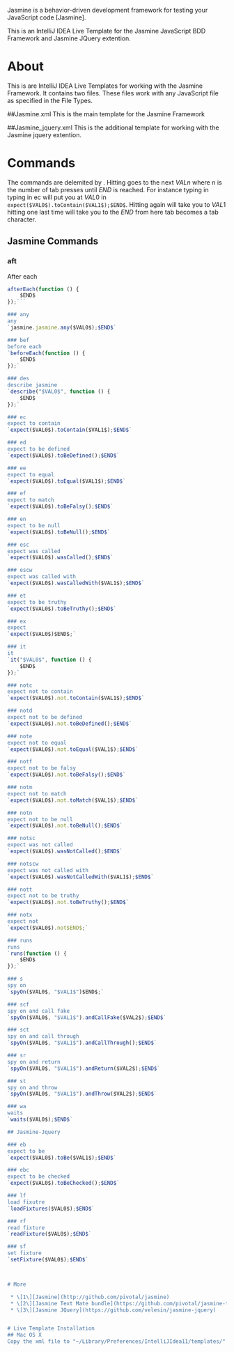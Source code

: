 Jasmine is a behavior-driven development framework for testing your JavaScript code \[Jasmine\].

This is an IntelliJ IDEA Live Template for the Jasmine JavaScript BDD Framework and Jasmine JQuery extention.

# About

This is are IntelliJ IDEA Live Templates for working with the Jasmine Framework. It contains two files. These files work with any JavaScript file as specified in the File Types.

##Jasmine.xml
This is the main template for the Jasmine Framework

##Jasmine_jquery.xml
This is the additional template for working with the Jasmine jquery extention. 

# Commands
The commands are delemited by <tab>. Hitting <tab> goes to the next $VALn$ where n is the number of tab presses until $END$ is reached. For instance typing in typing in ec<tab> will put you at $VAL0$ in `expect($VAL0$).toContain($VAL1$);$END$`. Hitting <tab> again will take you to $VAL1$ hitting <tab> one last time will take you to the $END$ from here tab becomes a tab character. 

## Jasmine Commands
### aft 
After each
```javascript 
afterEach(function () {  
	$END$  
});```

### any 
any
`jasmine.jasmine.any($VAL0$);$END$`

### bef 
before each
`beforeEach(function () {  
    $END$      
});`

### des 
describe jasmine
`describe("$VAL0$", function () {  
    $END$  
});`

### ec
expect to contain
`expect($VAL0$).toContain($VAL1$);$END$`

### ed
expect to be defined
`expect($VAL0$).toBeDefined();$END$`

### ee
expect to equal
`expect($VAL0$).toEqual($VAL1$);$END$`

### ef
expect to match
`expect($VAL0$).toBeFalsy();$END$`

### en
expect to be null
`expect($VAL0$).toBeNull();$END$`

### esc
expect was called
`expect($VAL0$).wasCalled();$END$`

### escw
expect was called with
`expect($VAL0$).wasCalledWith($VAL1$);$END$`

### et
expect to be truthy
`expect($VAL0$).toBeTruthy();$END$`

### ex
expect
`expect($VAL0$)$END$;`

### it
it
`it("$VAL0$", function () {  
    $END$  
});`

### notc
expect not to contain
`expect($VAL0$).not.toContain($VAL1$);$END$`

### notd
expect not to be defined
`expect($VAL0$).not.toBeDefined();$END$`

### note
expect not to equal
`expect($VAL0$).not.toEqual($VAL1$);$END$`

### notf
expect not to be falsy
`expect($VAL0$).not.toBeFalsy();$END$`

### notm
expect not to match
`expect($VAL0$).not.toMatch($VAL1$);$END$`

### notn
expect not to be null
`expect($VAL0$).not.toBeNull();$END$`

### notsc
expect was not called
`expect($VAL0$).wasNotCalled();$END$`

### notscw
expect was not called with
`expect($VAL0$).wasNotCalledWith($VAL1$);$END$`

### nott
expect not to be truthy
`expect($VAL0$).not.toBeTruthy();$END$`

### notx
expect not
`expect($VAL0$).not$END$;`

### runs
runs
`runs(function () {  
    $END$  
});`

### s
spy on
`spyOn($VAL0$, "$VAL1$")$END$;`

### scf
spy on and call fake
`spyOn($VAL0$, "$VAL1$").andCallFake($VAL2$);$END$`

### sct
spy on and call through
`spyOn($VAL0$, "$VAL1$").andCallThrough();$END$`

### sr
spy on and return
`spyOn($VAL0$, "$VAL1$").andReturn($VAL2$);$END$`

### st
spy on and throw
`spyOn($VAL0$, "$VAL1$").andThrow($VAL2$);$END$`

### wa
waits
`waits($VAL0$);$END$`

## Jasmine-Jquery

### eb
expect to be
`expect($VAL0$).toBe($VAL1$);$END$`

### ebc
expect to be checked
`expect($VAL0$).toBeChecked();$END$`

### lf
load fixutre
`loadFixtures($VAL0$);$END$`

### rf
read fixture
`readFixture($VAL0$);$END$`

### sf
set fixture
`setFixture($VAL0$);$END$`



# More

 * \[1\][Jasmine](http://github.com/pivotal/jasmine)
 * \[2\][Jasmine Text Mate bundle](https://github.com/pivotal/jasmine-tmbundle)
 * \[3\][Jasmine JQuery](https://github.com/velesin/jasmine-jquery)


# Live Template Installation
## Mac OS X
Copy the xml file to "~/Library/Preferences/IntelliJIdea11/templates/"

